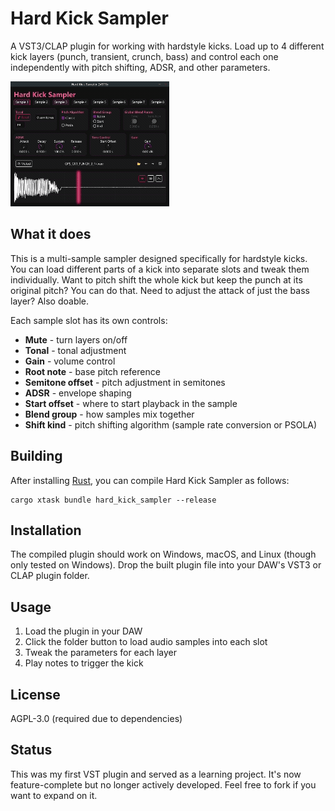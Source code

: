 # Hard Kick Sampler

A VST3/CLAP plugin for working with hardstyle kicks. Load up to 4 different kick layers (punch, transient, crunch, bass) and control each one independently with pitch shifting, ADSR, and other parameters.

![Demo](anim.gif)

## What it does

This is a multi-sample sampler designed specifically for hardstyle kicks. You can load different parts of a kick into separate slots and tweak them individually. Want to pitch shift the whole kick but keep the punch at its original pitch? You can do that. Need to adjust the attack of just the bass layer? Also doable.

Each sample slot has its own controls:
- **Mute** - turn layers on/off
- **Tonal** - tonal adjustment
- **Gain** - volume control
- **Root note** - base pitch reference
- **Semitone offset** - pitch adjustment in semitones
- **ADSR** - envelope shaping
- **Start offset** - where to start playback in the sample
- **Blend group** - how samples mix together
- **Shift kind** - pitch shifting algorithm (sample rate conversion or PSOLA)

## Building

After installing [Rust](https://rustup.rs/), you can compile Hard Kick Sampler as follows:

```shell
cargo xtask bundle hard_kick_sampler --release
```

## Installation

The compiled plugin should work on Windows, macOS, and Linux (though only tested on Windows). Drop the built plugin file into your DAW's VST3 or CLAP plugin folder.

## Usage

1. Load the plugin in your DAW
2. Click the folder button to load audio samples into each slot
3. Tweak the parameters for each layer
4. Play notes to trigger the kick

## License

AGPL-3.0 (required due to dependencies)

## Status

This was my first VST plugin and served as a learning project. It's now feature-complete but no longer actively developed. Feel free to fork if you want to expand on it.